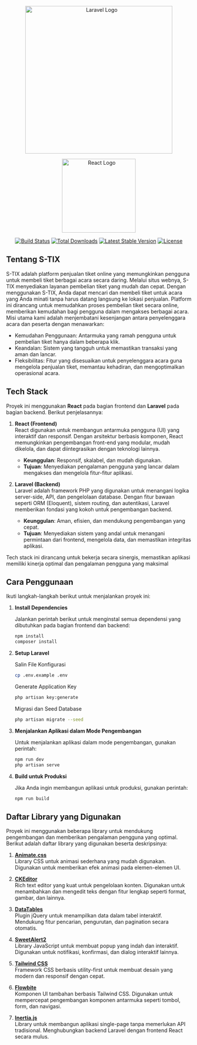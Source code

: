 <p align="center">
  <a href="https://laravel.com" target="_blank">
    <img src="https://raw.githubusercontent.com/laravel/art/master/logo-lockup/5%20SVG/2%20CMYK/1%20Full%20Color/laravel-logolockup-cmyk-red.svg" width="400" alt="Laravel Logo">
  </a>
</p>

<p align="center">
  <a href="https://react.dev" target="_blank">
    <img src="https://upload.wikimedia.org/wikipedia/commons/a/a7/React-icon.svg" width="200" alt="React Logo">
  </a>
</p>


<p align="center">
<a href="https://github.com/laravel/framework/actions"><img src="https://github.com/laravel/framework/workflows/tests/badge.svg" alt="Build Status"></a>
<a href="https://packagist.org/packages/laravel/framework"><img src="https://img.shields.io/packagist/dt/laravel/framework" alt="Total Downloads"></a>
<a href="https://packagist.org/packages/laravel/framework"><img src="https://img.shields.io/packagist/v/laravel/framework" alt="Latest Stable Version"></a>
<a href="https://packagist.org/packages/laravel/framework"><img src="https://img.shields.io/packagist/l/laravel/framework" alt="License"></a>
</p>

## Tentang S-TIX

S-TIX adalah platform penjualan tiket online yang memungkinkan pengguna untuk membeli tiket berbagai acara secara daring. Melalui situs webnya, S-TIX menyediakan layanan pembelian tiket yang mudah dan cepat.
Dengan menggunakan S-TIX, Anda dapat mencari dan membeli tiket untuk acara yang Anda minati tanpa harus datang langsung ke lokasi penjualan. Platform ini dirancang untuk memudahkan proses pembelian tiket secara online, memberikan kemudahan bagi pengguna dalam mengakses berbagai acara. Misi utama kami adalah menjembatani kesenjangan antara penyelenggara acara dan peserta dengan menawarkan:

- Kemudahan Penggunaan: Antarmuka yang ramah pengguna untuk pembelian tiket hanya dalam beberapa klik.
- Keandalan: Sistem yang tangguh untuk memastikan transaksi yang aman dan lancar.
- Fleksibilitas: Fitur yang disesuaikan untuk penyelenggara acara guna mengelola penjualan tiket, memantau kehadiran, dan mengoptimalkan operasional acara.


## Tech Stack  

Proyek ini menggunakan **React** pada bagian frontend dan **Laravel** pada bagian backend. Berikut penjelasannya:  

1. **React (Frontend)**  
   React digunakan untuk membangun antarmuka pengguna (UI) yang interaktif dan responsif. Dengan arsitektur berbasis komponen, React memungkinkan pengembangan front-end yang modular, mudah dikelola, dan dapat diintegrasikan dengan teknologi lainnya.  
   - **Keunggulan**: Responsif, skalabel, dan mudah digunakan.  
   - **Tujuan**: Menyediakan pengalaman pengguna yang lancar dalam mengakses dan mengelola fitur-fitur aplikasi.  

2. **Laravel (Backend)**  
   Laravel adalah framework PHP yang digunakan untuk menangani logika server-side, API, dan pengelolaan database. Dengan fitur bawaan seperti ORM (Eloquent), sistem routing, dan autentikasi, Laravel memberikan fondasi yang kokoh untuk pengembangan backend.  
   - **Keunggulan**: Aman, efisien, dan mendukung pengembangan yang cepat.  
   - **Tujuan**: Menyediakan sistem yang andal untuk menangani permintaan dari frontend, mengelola data, dan memastikan integritas aplikasi.  

Tech stack ini dirancang untuk bekerja secara sinergis, memastikan aplikasi memiliki kinerja optimal dan pengalaman pengguna yang maksimal

## Cara Penggunaan  

Ikuti langkah-langkah berikut untuk menjalankan proyek ini:  

1. **Install Dependencies**
   <p>Jalankan perintah berikut untuk menginstal semua dependensi yang dibutuhkan pada bagian frontend dan backend:</p>
   
   ```bash
   npm install
   composer install
   ```
3. **Setup Laravel**  
   <p>Salin File Konfigurasi</p>
   
   ```bash
   cp .env.example .env

   ```

   <p>Generate Application Key</p>
   
   ```bash
   php artisan key:generate

   ```

   <p>Migrasi dan Seed Database</p>
   
   ```bash
   php artisan migrate --seed

   ```

4. **Menjalankan Aplikasi dalam Mode Pengembangan**
   <p>Untuk menjalankan aplikasi dalam mode pengembangan, gunakan perintah:</p>
   
   ```bash
   npm run dev
   php artisan serve
   ```

6. **Build untuk Produksi**
   <p>Jika Anda ingin membangun aplikasi untuk produksi, gunakan perintah:</p>

   ```bash
   npm run build
   ```

## Daftar Library yang Digunakan  

Proyek ini menggunakan beberapa library untuk mendukung pengembangan dan memberikan pengalaman pengguna yang optimal. Berikut adalah daftar library yang digunakan beserta deskripsinya:  

1. [**Animate.css**](https://animate.style/)  
   Library CSS untuk animasi sederhana yang mudah digunakan. Digunakan untuk memberikan efek animasi pada elemen-elemen UI.  

2. [**CKEditor**](https://ckeditor.com/docs/)  
   Rich text editor yang kuat untuk pengelolaan konten. Digunakan untuk menambahkan dan mengedit teks dengan fitur lengkap seperti format, gambar, dan lainnya.  

3. [**DataTables**](https://datatables.net/)  
   Plugin jQuery untuk menampilkan data dalam tabel interaktif. Mendukung fitur pencarian, pengurutan, dan pagination secara otomatis.  

4. [**SweetAlert2**](https://sweetalert2.github.io/#download)  
   Library JavaScript untuk membuat popup yang indah dan interaktif. Digunakan untuk notifikasi, konfirmasi, dan dialog interaktif lainnya.  

5. [**Tailwind CSS**](https://tailwindcss.com/)  
   Framework CSS berbasis utility-first untuk membuat desain yang modern dan responsif dengan cepat.  

6. [**Flowbite**](https://flowbite.com/)  
   Komponen UI tambahan berbasis Tailwind CSS. Digunakan untuk mempercepat pengembangan komponen antarmuka seperti tombol, form, dan navigasi.  

7. [**Inertia.js**](https://inertiajs.com/)  
   Library untuk membangun aplikasi single-page tanpa memerlukan API tradisional. Menghubungkan backend Laravel dengan frontend React secara mulus.




